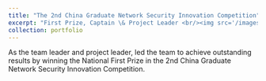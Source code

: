 ```yaml
---
title: "The 2nd China Graduate Network Security Innovation Competition"
excerpt: "First Prize, Captain \& Project Leader <br/><img src='/images/2ndwangan.png'>"
collection: portfolio
---
```


As the team leader and project leader, led the team to achieve outstanding results by winning the National First Prize in the 2nd China Graduate Network Security Innovation Competition.
